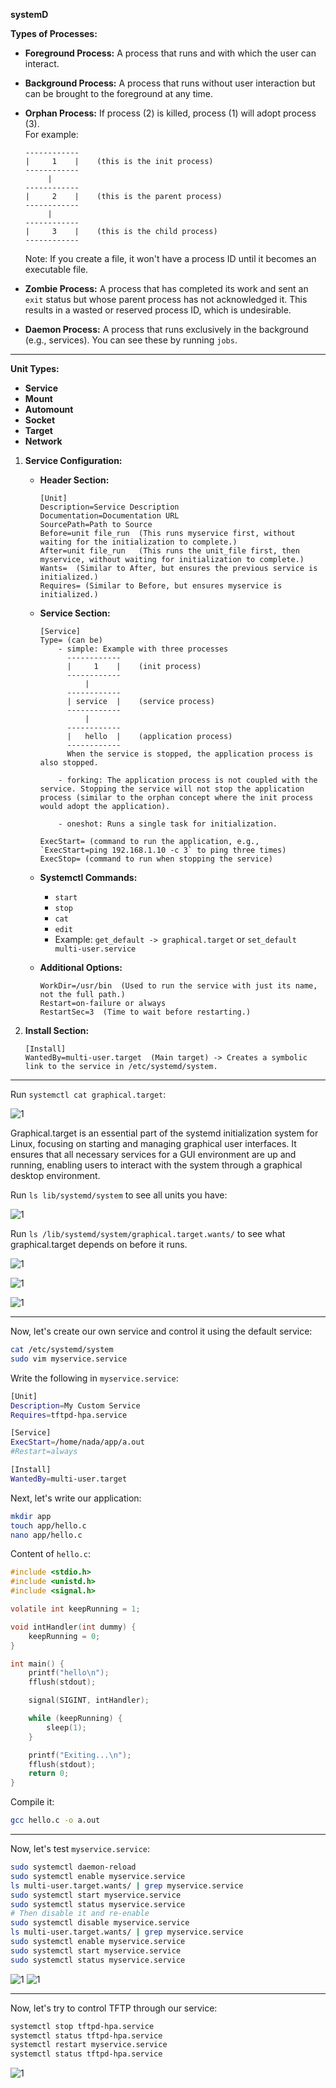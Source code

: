 **systemD**

**Types of Processes:**

- **Foreground Process:** A process that runs and with which the user can interact.
- **Background Process:** A process that runs without user interaction but can be brought to the foreground at any time.
- **Orphan Process:** If process (2) is killed, process (1) will adopt process (3).  
  For example:
  ```
  ------------
  |     1    |    (this is the init process)
  ------------
       |
  ------------
  |     2    |    (this is the parent process)
  ------------
       |
  ------------
  |     3    |    (this is the child process)
  ------------
  ```
  Note: If you create a file, it won't have a process ID until it becomes an executable file.

- **Zombie Process:** A process that has completed its work and sent an `exit` status but whose parent process has not acknowledged it. This results in a wasted or reserved process ID, which is undesirable.

- **Daemon Process:** A process that runs exclusively in the background (e.g., services). You can see these by running `jobs`.

---

**Unit Types:**

- **Service**
- **Mount**
- **Automount**
- **Socket**
- **Target**
- **Network**

1. **Service Configuration:**

    - **Header Section:**
      ```
      [Unit]
      Description=Service Description
      Documentation=Documentation URL
      SourcePath=Path to Source
      Before=unit file_run  (This runs myservice first, without waiting for the initialization to complete.)
      After=unit file_run   (This runs the unit_file first, then myservice, without waiting for initialization to complete.)
      Wants=  (Similar to After, but ensures the previous service is initialized.)
      Requires= (Similar to Before, but ensures myservice is initialized.)
      ```

    - **Service Section:**
      ```
      [Service]
      Type= (can be)
          - simple: Example with three processes
            ------------
            |     1    |    (init process)
            ------------
                |
            ------------
            | service  |    (service process)
            ------------
                |
            ------------
            |   hello  |    (application process)
            ------------
            When the service is stopped, the application process is also stopped.
          
          - forking: The application process is not coupled with the service. Stopping the service will not stop the application process (similar to the orphan concept where the init process would adopt the application).
          
          - oneshot: Runs a single task for initialization.
      
      ExecStart= (command to run the application, e.g., `ExecStart=ping 192.168.1.10 -c 3` to ping three times)
      ExecStop= (command to run when stopping the service)
      ```

    - **Systemctl Commands:**
      - `start`
      - `stop`
      - `cat`
      - `edit`
      - Example: `get_default -> graphical.target` or `set_default multi-user.service`

    - **Additional Options:**
      ```
      WorkDir=/usr/bin  (Used to run the service with just its name, not the full path.)
      Restart=on-failure or always
      RestartSec=3  (Time to wait before restarting.)
      ```

2. **Install Section:**
    ```
    [Install]
    WantedBy=multi-user.target  (Main target) -> Creates a symbolic link to the service in /etc/systemd/system.
    ```

---

Run `systemctl cat graphical.target`:

![1](images/1.png)

Graphical.target is an essential part of the systemd initialization system for Linux, focusing on starting and managing graphical user interfaces. It ensures that all necessary services for a GUI environment are up and running, enabling users to interact with the system through a graphical desktop environment.


Run `ls lib/systemd/system` to see all units you have:

![1](images/2.png)

Run `ls /lib/systemd/system/graphical.target.wants/` to see what graphical.target depends on before it runs.

![1](images/3.png)

![1](images/4.png)

![1](images/5.png)

---

Now, let's create our own service and control it using the default service:

```sh
cat /etc/systemd/system
sudo vim myservice.service
```
Write the following in `myservice.service`:

```sh
[Unit]
Description=My Custom Service
Requires=tftpd-hpa.service

[Service]
ExecStart=/home/nada/app/a.out
#Restart=always

[Install]
WantedBy=multi-user.target
```

Next, let's write our application:

```sh
mkdir app
touch app/hello.c
nano app/hello.c
```

Content of `hello.c`:

```c
#include <stdio.h>
#include <unistd.h>
#include <signal.h>

volatile int keepRunning = 1;

void intHandler(int dummy) {
    keepRunning = 0;
}

int main() {
    printf("hello\n");
    fflush(stdout);

    signal(SIGINT, intHandler);

    while (keepRunning) {
        sleep(1);
    }

    printf("Exiting...\n");
    fflush(stdout);
    return 0;
}
```

Compile it:

```sh
gcc hello.c -o a.out
```

---

Now, let's test `myservice.service`:

```sh
sudo systemctl daemon-reload
sudo systemctl enable myservice.service
ls multi-user.target.wants/ | grep myservice.service 
sudo systemctl start myservice.service
sudo systemctl status myservice.service
# Then disable it and re-enable
sudo systemctl disable myservice.service
ls multi-user.target.wants/ | grep myservice.service 
sudo systemctl enable myservice.service
sudo systemctl start myservice.service
sudo systemctl status myservice.service
```

![1](images/11.png)
![1](images/12.png)

---

Now, let's try to control TFTP through our service:

```sh
systemctl stop tftpd-hpa.service 
systemctl status tftpd-hpa.service 
systemctl restart myservice.service
systemctl status tftpd-hpa.service 
```

![1](images/14.png)
